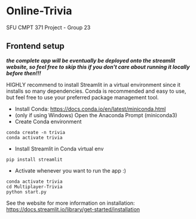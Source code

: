 # Online-Trivia
SFU CMPT 371 Project - Group 23

## Frontend setup
***the complete app will be eventually be deployed onto the streamlit website, so feel free to skip this if you don't care about running it locally before then!!!***

HIGHLY recommend to install Streamlit in a virtual environment since it installs so many dependencies. Conda is recommended and easy to use, but feel free to use your preferred package management tool.

- Install Conda: https://docs.conda.io/en/latest/miniconda.html
- (only if using Windows) Open the Anaconda Prompt (miniconda3)
- Create Conda environment
```
conda create -n trivia
conda activate trivia
```
- Install Streamlit in Conda virtual env

```
pip install streamlit
```
- Activate whenever you want to run the app :)
```
conda activate trivia
cd Multiplayer-Trivia
python start.py
```

See the website for more information on installation: https://docs.streamlit.io/library/get-started/installation

